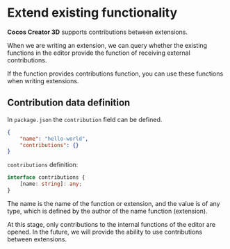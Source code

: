# Extend existing functionality

**Cocos Creator 3D** supports contributions between extensions.

When we are writing an extension, we can query whether the existing functions in the editor provide the function of receiving external contributions.

If the function provides contributions function, you can use these functions when writing extensions.

## Contribution data definition

In `package.json` the `contribution` field can be defined.

```json
{
    "name": "hello-world",
    "contributions": {}
}
```

`contributions` definition:

```typescript
interface contributions {
    [name: string]: any;
}
```

The name is the name of the function or extension, and the value is of any type, which is defined by the author of the name function (extension).

At this stage, only contributions to the internal functions of the editor are opened. In the future, we will provide the ability to use contributions between extensions.